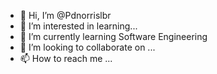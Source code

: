 - 👋 Hi, I’m @Pdnorrislbr
- 👀 I’m interested in learning...
- 🌱 I’m currently learning Software Engineering
- 💞️ I’m looking to collaborate on ...
- 📫 How to reach me ...

<!---
Pdnorrislbr/Pdnorrislbr is a ✨ special ✨ repository because its `README.md` (this file) appears on your GitHub profile.
You can click the Preview link to take a look at your changes.
--->

